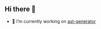 ## Hi there 👋

- 🔭 I’m currently working on [ast-generator](https://github.com/ismailceylan/ast-generator-3)

<!--
**ismailceylan/ismailceylan** is a ✨ _special_ ✨ repository because its `README.md` (this file) appears on your GitHub profile.

Here are some ideas to get you started:


- 🌱 I’m currently learning ...
- 👯 I’m looking to collaborate on ...
- 🤔 I’m looking for help with ...
- 💬 Ask me about ...
- 📫 How to reach me: ...
- 😄 Pronouns: ...
- ⚡ Fun fact: ...
-->

